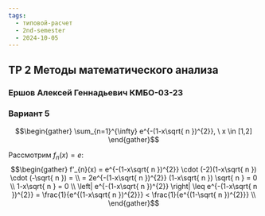 ```yaml
---
tags:
  - типовой-расчет
  - 2nd-semester
  - 2024-10-05
---
```


## ТР 2 Методы математического анализа

### Ершов Алексей Геннадьевич КМБО-03-23

### Вариант 5

$$\begin{gather}
\sum_{n=1}^{\infty} e^{-(1-x\sqrt{ n })^{2}}, \ x \in [1,2]
\end{gather}$$

Рассмотрим $f_{n}(x) = e^{}$:
$$\begin{gather}
f'_{n}(x) = e^{-(1-x\sqrt{ n })^{2}} \cdot (-2)(1-x\sqrt{ n }) \cdot (-\sqrt{ n }) = \\
= 2e^{-(1-x\sqrt{ n })^{2}} (1-x\sqrt{ n }) \sqrt{ n } = 0 \\
1-x\sqrt{ n } = 0 \\
\left| e^{-(1-x\sqrt{ n })^{2}} \right| \leq e^{-(1-x\sqrt{ n })^{2}} = \frac{1}{e^{(1-x\sqrt{ n })^{2}}} < \frac{1}{e^{(1-\sqrt{ n })^{2}}} \\
\end{gather}$$